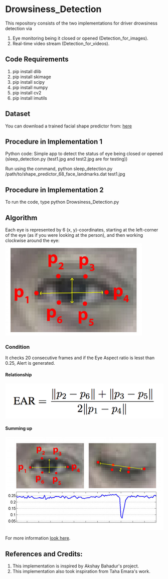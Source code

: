 # Drowsiness_Detection

This repository consists of the two implementations for driver drowsiness detection via 
1. Eye monitoring being it closed or opened (Detection_for_images).
2. Real-time video stream (Detection_for_videos). 

## Code Requirements
1. pip install dlib
2. pip install skimage
3. pip install scipy
4. pip install numpy
5. pip install cv2
6. pip install imutils

## Dataset
You can download a trained facial shape predictor from: [here](http://dlib.net/files/shape_predictor_68_face_landmarks.dat.bz2)

## Procedure in Implementation 1
Python code: Simple app to detect the status of eye being closed or opened (sleep_detection.py (test1.jpg and test2.jpg are for testing))

Run using the command, python sleep_detection.py /path/to/shape_predictor_68_face_landmarks.dat test1.jpg

## Procedure in Implementation 2
To run the code, type python Drowsiness_Detection.py

## Algorithm
Each eye is represented by 6 (x, y)-coordinates, starting at the left-corner of the eye (as if you were looking at the person), and then working clockwise around the eye:
![alt text](https://github.com/Nuclearstar/Drowsiness_Detection/blob/master/Detection_for_videos/eye1.jpg)

### Condition
It checks 20 consecutive frames and if the Eye Aspect ratio is lesst than 0.25, Alert is generated.

#### Relationship
![alt text](https://github.com/Nuclearstar/Drowsiness_Detection/blob/master/Detection_for_videos/eye2.png)

#### Summing up
![alt text](https://github.com/Nuclearstar/Drowsiness_Detection/blob/master/Detection_for_videos/eye3.jpg)

For more information [look here](https://www.pyimagesearch.com/2017/05/08/drowsiness-detection-opencv/).

## References and Credits:
1. This implementation is inspired by Akshay Bahadur's project.
2. This implementation also took inspiration from Taha Emara's work.
